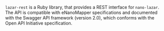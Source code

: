 `lazar-rest` is a Ruby library, that provides a REST interface for `nano-lazar`. 
The API is compatible with eNanoMapper specifications and documented with the Swagger API framework (version 2.0), 
which conforms with the Open API Initiative specification. 